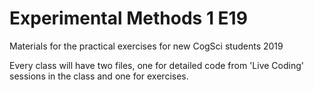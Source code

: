 # Experimental Methods 1 E19
 Materials for the practical exercises for new CogSci students 2019
 
 Every class will have two files, one for detailed code from 'Live Coding' sessions in the class and one for exercises.
